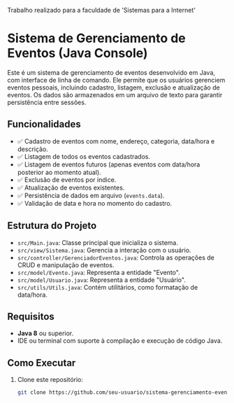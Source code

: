 Trabalho realizado para a faculdade de 'Sistemas para a Internet'

# Sistema de Gerenciamento de Eventos (Java Console)

Este é um sistema de gerenciamento de eventos desenvolvido em Java, com interface de linha de comando. Ele permite que os usuários gerenciem eventos pessoais, incluindo cadastro, listagem, exclusão e atualização de eventos. Os dados são armazenados em um arquivo de texto para garantir persistência entre sessões.

## Funcionalidades

- ✅ Cadastro de eventos com nome, endereço, categoria, data/hora e descrição.
- ✅ Listagem de todos os eventos cadastrados.
- ✅ Listagem de eventos futuros (apenas eventos com data/hora posterior ao momento atual).
- ✅ Exclusão de eventos por índice.
- ✅ Atualização de eventos existentes.
- ✅ Persistência de dados em arquivo (`events.data`).
- ✅ Validação de data e hora no momento do cadastro.

## Estrutura do Projeto

- `src/Main.java`: Classe principal que inicializa o sistema.
- `src/view/Sistema.java`: Gerencia a interação com o usuário.
- `src/controller/GerenciadorEventos.java`: Controla as operações de CRUD e manipulação de eventos.
- `src/model/Evento.java`: Representa a entidade "Evento".
- `src/model/Usuario.java`: Representa a entidade "Usuário".
- `src/utils/Utils.java`: Contém utilitários, como formatação de data/hora.

## Requisitos

- **Java 8** ou superior.
- IDE ou terminal com suporte à compilação e execução de código Java.

## Como Executar

1. Clone este repositório:
   ```bash
   git clone https://github.com/seu-usuario/sistema-gerenciamento-eventos.git
